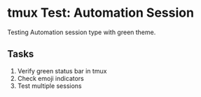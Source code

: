 # tmux Test: Automation Session

Testing Automation session type with green theme.

## Tasks
1. Verify green status bar in tmux
2. Check emoji indicators
3. Test multiple sessions